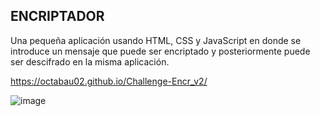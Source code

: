 ## ENCRIPTADOR

Una pequeña aplicación usando HTML, CSS y JavaScript en donde se introduce un mensaje que puede ser encriptado y posteriormente puede ser descifrado en
la misma aplicación.

https://octabau02.github.io/Challenge-Encr_v2/

![image](https://github.com/octabau02/Challenge-Encr_v2/assets/63611156/7b73e31b-84a9-43ca-a679-e720950779cc)
